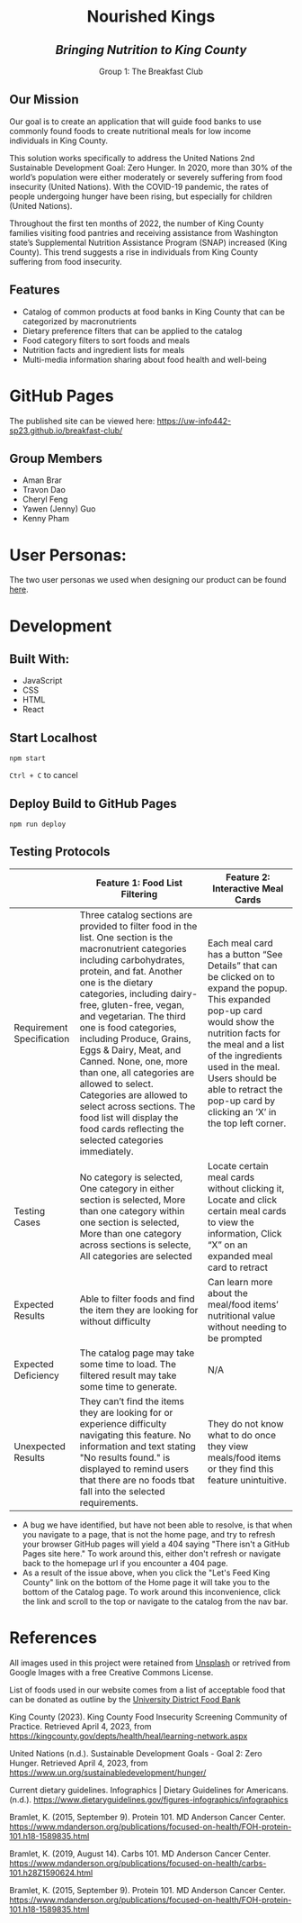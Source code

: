 <h1 align="center">Nourished Kings</h1>

<h2 align="center"><em>Bringing Nutrition to King County</em></h2>

<p align="center">Group 1: The Breakfast Club</p>

<h2>Our Mission</h2>

Our goal is to create an application that will guide food banks to use commonly found foods to create nutritional meals for low income individuals in King County.

This solution works specifically to address the United Nations 2nd Sustainable Development Goal: Zero Hunger. In 2020, more than 30% of the world’s population were either moderately or severely suffering from food insecurity (United Nations). With the COVID-19 pandemic, the rates of people undergoing hunger have been rising, but especially for children (United Nations). 

Throughout the first ten months of 2022, the number of King County families visiting food pantries and receiving assistance from Washington state’s Supplemental Nutrition Assistance Program (SNAP) increased (King County). This trend suggests a rise in individuals from King County suffering from food insecurity. 

## Features
* Catalog of common products at food banks in King County that can be categorized by macronutrients
* Dietary preference filters that can be applied to the catalog
* Food category filters to sort foods and meals
* Nutrition facts and ingredient lists for meals
* Multi-media information sharing about food health and well-being


# GitHub Pages
The published site can be viewed here: https://uw-info442-sp23.github.io/breakfast-club/

## Group Members
* Aman Brar
* Travon Dao
* Cheryl Feng
* Yawen (Jenny) Guo
* Kenny Pham

# User Personas:
The two user personas we used when designing our product can be found [here](https://github.com/UW-INFO442-SP23/breakfast-club/blob/main/NourishedKingsPersonas.pdf).

# Development
## Built With:
* JavaScript
* CSS
* HTML
* React

## Start Localhost

`npm start`

`Ctrl + C` to cancel

## Deploy Build to GitHub Pages

`npm run deploy`
## Testing Protocols
|  | Feature 1: Food List Filtering | Feature 2: Interactive Meal Cards |
|--|--|--|
| Requirement Specification | Three catalog sections are provided to filter food in the list. One section is the macronutrient categories including carbohydrates, protein, and fat. Another one is the dietary categories, including dairy-free, gluten-free, vegan, and vegetarian. The third one is food categories, including Produce, Grains, Eggs & Dairy, Meat, and Canned. None, one, more than one, all categories are allowed to select. Categories are allowed to select across sections. The food list will display the food cards reflecting the selected categories immediately. | Each meal card has a button “See Details” that can be clicked on to expand the popup. This expanded pop-up card would show the nutrition facts for the meal and a list of the ingredients used in the meal. Users should be able to retract the pop-up card by clicking an ‘X’ in the top left corner. |
| Testing Cases | No category is selected, One category in either section is selected, More than one category within one section is selected, More than one category across sections is selecte, All categories are selected | Locate certain meal cards without clicking it, Locate and click certain meal cards to view the information, Click “X” on an expanded meal card to retract |
| Expected Results | Able to filter foods and find the item they are looking for without difficulty | Can learn more about the meal/food items’ nutritional value without needing to be prompted |
| Expected Deficiency | The catalog page may take some time to load. The filtered result may take some time to generate.| N/A |
| Unexpected Results | They can’t find the items they are looking for or experience difficulty navigating this feature. No information and text stating "No results found." is displayed to remind users that there are no foods tbat fall into the selected requirements. | They do not know what to do once they view meals/food items or they find this feature unintuitive. |

* A bug we have identified, but have not been able to resolve, is that when you navigate to a page, that is not the home page, and try to refresh your browser GitHub pages will yield a 404 saying "There isn't a GitHub Pages site here." To work around this, either don't refresh or navigate back to the homepage url if you encounter a 404 page.
* As a result of the issue above, when you click the "Let's Feed King County" link on the bottom of the Home page it will take you to the bottom of the Catalog page. To work around this inconvenience, click the link and scroll to the top or navigate to the catalog from the nav bar.

# References
All images used in this project were retained from [Unsplash](https://unsplash.com) or retrived from Google Images with a free Creative Commons License.

List of foods used in our website comes from a list of acceptable food that can be donated as outline by the [University District Food Bank](https://www.udistrictfoodbank.org/involved/food-drive/)

King County (2023). King County Food Insecurity Screening Community of Practice. Retrieved April 4, 2023, from https://kingcounty.gov/depts/health/heal/learning-network.aspx
 
United Nations (n.d.). Sustainable Development Goals - Goal 2: Zero Hunger. Retrieved April 4, 2023, from https://www.un.org/sustainabledevelopment/hunger/

Current dietary guidelines. Infographics | Dietary Guidelines for Americans. (n.d.). https://www.dietaryguidelines.gov/figures-infographics/infographics 

Bramlet, K. (2015, September 9). Protein 101. MD Anderson Cancer Center. https://www.mdanderson.org/publications/focused-on-health/FOH-protein-101.h18-1589835.html 

Bramlet, K. (2019, August 14). Carbs 101. MD Anderson Cancer Center. https://www.mdanderson.org/publications/focused-on-health/carbs-101.h28Z1590624.html 

Bramlet, K. (2015, September 9). Protein 101. MD Anderson Cancer Center. https://www.mdanderson.org/publications/focused-on-health/FOH-protein-101.h18-1589835.html 
